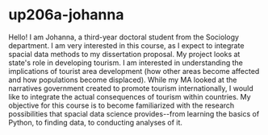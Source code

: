 # up206a-johanna

Hello! I am Johanna, a third-year doctoral student from the Sociology department. I am very interested in this course, as I expect to integrate spacial data methods to my dissertation proposal. My project looks at state's role in developing tourism. I am interested in understanding the implications of tourist area development (how other areas become affected and how populations become displaced). While my MA looked at the narratives government created to promote tourism internationally, I would like to integrate the actual consequences of tourism within countries. My objective for this course is to become familiarized with the research possibilities that spacial data science provides--from learning the basics of Python, to finding data, to conducting analyses of it. 
